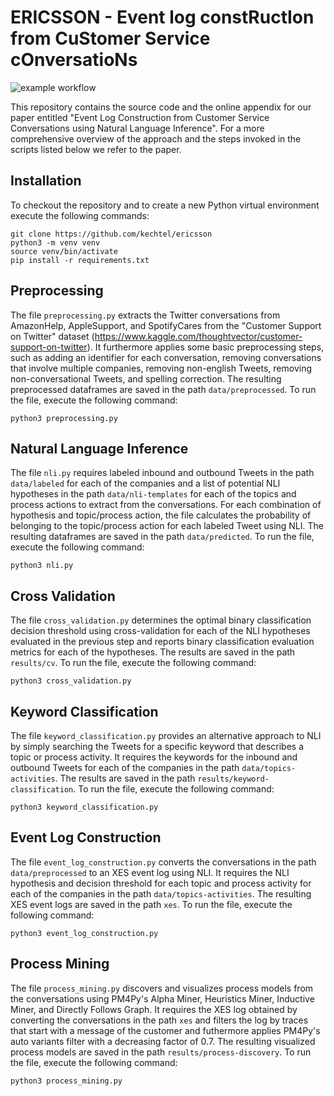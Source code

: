 # ERICSSON - Event log constRuctIon from CuStomer Service cOnversatioNs

![example workflow](https://github.com/kechtel/ericsson/actions/workflows/python-app.yml/badge.svg)

This repository contains the source code and the online appendix for our paper entitled "Event Log Construction from Customer Service Conversations using Natural Language Inference". 
For a more comprehensive overview of the approach and the steps invoked in the scripts listed below we refer to the paper.


## Installation

To checkout the repository and to create a new Python virtual environment execute the following commands:

```
git clone https://github.com/kechtel/ericsson
python3 -m venv venv
source venv/bin/activate
pip install -r requirements.txt
```

## Preprocessing 

The file `preprocessing.py` extracts the Twitter conversations from AmazonHelp, AppleSupport, and SpotifyCares from the "Customer Support on Twitter" dataset (https://www.kaggle.com/thoughtvector/customer-support-on-twitter).
It furthermore applies some basic preprocessing steps, such as adding an identifier for each conversation, removing conversations that involve multiple companies, removing non-english Tweets, removing non-conversational Tweets, and spelling correction.
The resulting preprocessed dataframes are saved in the path `data/preprocessed`.
To run the file, execute the following command:

```
python3 preprocessing.py
```

## Natural Language Inference

The file `nli.py` requires labeled inbound and outbound Tweets in the path `data/labeled` for each of the companies and a list of potential NLI hypotheses in the path `data/nli-templates` for each of the topics and process actions to extract from the conversations.
For each combination of hypothesis and topic/process action, the file calculates the probability of belonging to the topic/process action for each labeled Tweet using NLI.
The resulting dataframes are saved in the path `data/predicted`.
To run the file, execute the following command:

```
python3 nli.py
```

## Cross Validation

The file `cross_validation.py` determines the optimal binary classification decision threshold using cross-validation for each of the NLI hypotheses evaluated in the previous step and reports binary classification evaluation metrics for each of the hypotheses.
The results are saved in the path `results/cv`.
To run the file, execute the following command:

```
python3 cross_validation.py
```

## Keyword Classification

The file `keyword_classification.py` provides an alternative approach to NLI by simply searching the Tweets for a specific keyword that describes a topic or process activity.
It requires the keywords for the inbound and outbound Tweets for each of the companies in the path `data/topics-activities`.
The results are saved in the path `results/keyword-classification`.
To run the file, execute the following command:

```
python3 keyword_classification.py
```

## Event Log Construction

The file `event_log_construction.py` converts the conversations in the path `data/preprocessed` to an XES event log using NLI.
It requires the NLI hypothesis and decision threshold for each topic and process activity for each of the companies in the path `data/topics-activities`.
The resulting XES event logs are saved in the path `xes`.
To run the file, execute the following command:

```
python3 event_log_construction.py
```

## Process Mining

The file `process_mining.py` discovers and visualizes process models from the conversations using PM4Py's Alpha Miner, Heuristics Miner, Inductive Miner, and Directly Follows Graph.
It requires the XES log obtained by converting the conversations in the path `xes` and filters the log by traces that start with a message of the customer and futhermore applies PM4Py's auto variants filter with a decreasing factor of 0.7.
The resulting visualized process models are saved in the path `results/process-discovery`.
To run the file, execute the following command:

```
python3 process_mining.py
```
